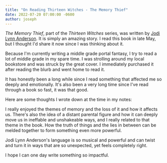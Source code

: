 ```yaml
---
title: "On Reading Thirteen Witches - The Memory Thief"
date: 2022-07-20 07:00:00 -0600
author: joseph
---
```


*The Memory Thief*, part of the *Thirteen Witches* series, was written by [Jodi Lynn Anderson](https://jodilynnanderson.com). It is simply an amazing story. I read this book in late May, but I thought I'd share it now since I was thinking about it.

Because I'm currently writing a middle grade portal fantasy, I try to read a lot of middle grade in my spare time. I was strolling around my local bookstore and was struck by the great cover. I immediately purchased it after reading the blurb and went home to read it.

It has honestly been a long while since I read something that affected me so deeply and emotionally. It's also been a very long time since I've read through a book so fast, it was that good.

Here are some thoughts I wrote down at the time in my notes:

I really enjoyed the themes of memory and the loss of it and how it affects us. There's also the idea of a distant parental figure and how it can deeply move us in ineffable and unshakeable ways, and I really related to that theme in the book. How the truth of things and the lies in between can be melded together to form something even more powerful.

Jodi Lynn Anderson's language is so musical and powerful and can twist and turn it in ways that are so unexpected, yet feels completely right.

I hope I can one day write something so impactful.
